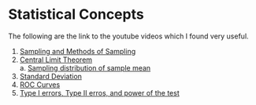 # Statistical Concepts

The following are the link to the youtube videos which I found very useful. 

1. [Sampling and Methods of Sampling](https://www.youtube.com/watch?v=be9e-Q-jC-0)
2. [Central Limit Theorem](https://www.youtube.com/watch?v=JNm3M9cqWyc)  
      a. [Sampling distribution of sample mean](https://www.youtube.com/watch?v=FXZ2O1Lv-KE#t=3.367229)
3. [Standard Deviation](https://www.youtube.com/watch?v=MRqtXL2WX2M)
4. [ROC Curves](https://www.youtube.com/watch?v=OAl6eAyP-yo)
5. [Type I errors, Type II erros, and power of the test](https://www.youtube.com/watch?v=7mE-K_w1v90)
